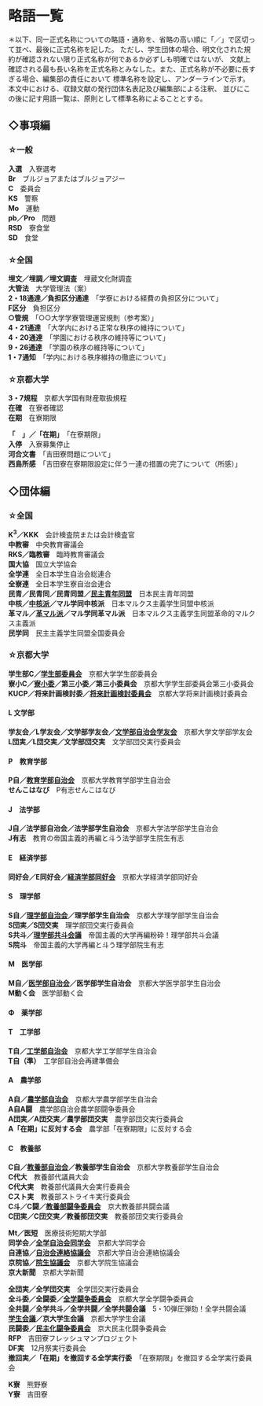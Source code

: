 # 略語一覧

＊以下、同一正式名称についての略語・通称を、省略の高い順に「／」で区切って並べ、最後に正式名称を記した。
ただし、学生団体の場合、明文化された規約が確認されない限り正式名称が何であるか必ずしも明確ではないが、
文献上確認される最も長い名称を正式名称とみなした。また、正式名称が不必要に長すぎる場合、編集部の責任において
標準名称を設定し、アンダーラインで示す。本文中における、収録文献の発行団体名表記及び編集部による注釈、
並びにこの後に記す用語一覧は、原則として標準名称によることとする。

## ◇事項編  
### ☆一般  
**入選**　入寮選考  
**Br**　ブルジョアまたはブルジョアジー  
**C**　委員会  
**KS**　警察  
**Mo**　運動  
**pb／Pro**　問題  
**RSD**　寮食堂  
**SD**　食堂  

### ☆全国  
**埋文／埋調／埋文調査**　埋蔵文化財調査  
**大管法**　大学管理法（案）  
**2・18通達／負担区分通達**　「学寮における経費の負担区分について」  
**F区分**　負担区分  
**○管規**　「○○大学学寮管理運営規則（参考案）」  
**4・21通達**　「大学内における正常な秩序の維持について」  
**4・20通達**　「学園における秩序の維持等について」  
**9・26通達**　「学園の秩序の維持等について」  
**1・7通知**　「学内における秩序維持の徹底について」  

### ☆京都大学  
**3・7規程**　京都大学国有財産取扱規程  
**在確**　在寮者確認  
**在期**　在寮期限  
<!-- 以下のカッコは打ち間違いでなかろうか。-->
**「　」／「在期」**　「在寮期限」  
**入停**　入寮募集停止  
**河合文書**　「吉田寮問題について」  
**西島所感**　「吉田寮在寮期限設定に伴う一連の措置の完了について（所感）」  

## ◇団体編  
### ☆全国  
**K<sup>3</sup>／KKK**　会計検査院または会計検査官  
**中教審**　中央教育審議会  
**RKS／臨教審**　臨時教育審議会  
**国大協**　国立大学協会  
**全学連**　全日本学生自治会総連合  
**全寮連**　全日本学生寮自治会連合  
**民青／民青同／民青同盟／<span style='text-decoration:underline'>民主青年同盟</span>**　日本民主青年同盟  
**中核／<span style='text-decoration:underline'>中核派</span>／マル学同中核派**　日本マルクス主義学生同盟中核派  
**革マル／<span style='text-decoration:underline'>革マル派</span>／マル学同革マル派**　日本マルクス主義学生同盟革命的マルクス主義派  
**民学同**　民主主義学生同盟全国委員会  

### ☆京都大学  
**学生部C／<span style='text-decoration:underline'>学生部委員会</span>**　京都大学学生部委員会  
**寮小C／<span style='text-decoration:underline'>寮小委</span>／第三小委／第三小委員会**　京都大学学生部委員会第三小委員会  
**KUCP／将来計画検討委／<span style='text-decoration:underline'>将来計画検討委員会</span>**　京都大学将来計画検討委員会

#### L 文学部
<!-- Literature -->
**学友会／L学友会／文学部学友会／<span style='text-decoration:underline'>文学部自治会学友会</span>**　京都大学文学部学友会  
**L団実／L団交実／文学部団交実**　文学部団交実行委員会  

#### P　教育学部
<!-- ??? -->
**P自／<span style='text-decoration:underline'>教育学部自治会</span>**　京都大学教育学部学生自治会  
**せんこはなび**　P有志せんこはなび

#### J　法学部
<!-- ??? -->
**J自／法学部自治会／法学部学生自治会**　京都大学法学部学生自治会  
**J有志**　教育の帝国主義的再編と斗う法学部学生院生有志  

#### E　経済学部
<!-- Economy -->
**同好会／E同好会／<span style='text-decoration:underline'>経済学部同好会</span>**　京都大学経済学部同好会

#### S　理学部
<!-- Science -->
**S自／<span style='text-decoration:underline'>理学部自治会</span>／理学部学生自治会**　京都大学理学部学生自治会  
**S団実／S団交実**　理学部団交実行委員会  
**S共斗／<span style='text-decoration:underline'>理学部共斗会議</span>**　帝国主義的大学再編粉砕！理学部共斗会議  
**S院斗**　帝国主義的大学再編と斗う理学部院生有志

#### M　医学部
<!-- Medical -->
**M自／<span style='text-decoration:underline'>医学部自治会</span>／医学部学生自治会**　京都大学医学部学生自治会  
**M動く会**　医学部動く会

#### Φ　薬学部
<!-- ファイでいいんだろうか？-->

#### T　工学部
**T自／<span style='text-decoration:underline'>工学部自治会</span>**　京都大学工学部学生自治会  
**T自（準）**　工学部自治会再建準備会

#### A　農学部
<!-- Agliculture -->
**A自／<span style='text-decoration:underline'>農学部自治会</span>**　京都大学農学部学生自治会  
**A自A闘**　農学部自治会農学部闘争委員会  
**A団実／A団交実／農学部団交実**　農学部団交実行委員会  
**A「在期」に反対する会**　農学部「在寮期限」に反対する会  

#### C　教養部
<!-- Culture -->
**C自／<span style='text-decoration:underline'>教養部自治会</span>／教養部学生自治会**　京都大学教養部学生自治会  
**C代大**　教養部代議員大会  
**C代大実**　教養部代議員大会実行委員会  
**Cスト実**　教養部ストライキ実行委員会  
**C斗／C闘／<span style='text-decoration:underline'>教養部闘争委員会</span>**　京大教養部共闘会議  
**C団実／C団交実／教養部団交実**　教養部団交実行委員会  

**Mt／医短**　医療技術短期大学部  
**同学会／<span style='text-decoration:underline'>全学自治会同学会</span>**　京都大学同学会  
**自連協／<span style='text-decoration:underline'>自治会連絡協議会</span>**　京都大学自治会連絡協議会  
**京院協／<span style='text-decoration:underline'>院生協議会</span>**　京都大学院生協議会  
**京大新聞**　京都大学新聞  

**全団実／全学団交実**　全学団交実行委員会  
**全斗委／全闘委／<span style='text-decoration:underline'>全学闘争委員会</span>**　京都大学全学闘争委員会  
**全共闘／全学共斗／全学共闘／全学共闘会議**　5・10弾圧弾劾！全学共闘会議  
**<span style='text-decoration:underline'>学生会議</span>／京大学生会議**　京都大学学生会議  
**民闘委／<span style='text-decoration:underline'>民主化闘争委員会</span>**　京大民主化闘争委員会  
**RFP**　吉田寮フレッシュマンプロジェクト  
**DF実**　12月祭実行委員会 <!-- 昔は11月祭ではなくて12月祭だったのか？ -->  
**撤回実／「在期」を撤回する全学実行委**　「在寮期限」を撤回する全学実行委員会

**K寮**　熊野寮  
**Y寮**　吉田寮